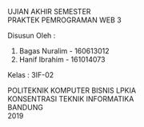 UJIAN AKHIR SEMESTER <br>
PRAKTEK PEMROGRAMAN WEB 3



Disusun Oleh :
1. Bagas Nuralim - 160613012
2. Hanif Ibrahim - 161014073


Kelas : 3IF-02


POLITEKNIK KOMPUTER BISNIS LPKIA<br>
KONSENTRASI TEKNIK INFORMATIKA<br>
BANDUNG<br>
2019
